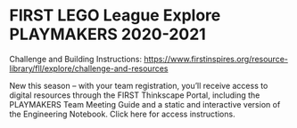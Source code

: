 # FIRST LEGO League Explore PLAYMAKERS 2020-2021 

Challenge and Building Instructions: https://www.firstinspires.org/resource-library/fll/explore/challenge-and-resources

New this season – with your team registration, you’ll receive access to digital resources through the FIRST Thinkscape Portal, including the PLAYMAKERS Team Meeting Guide and a static and interactive version of the Engineering Notebook. Click here for access instructions.  

